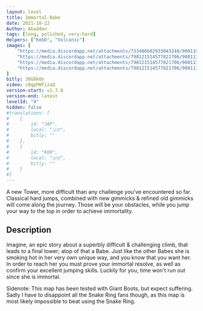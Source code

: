 ```yaml
---
layout: level
title: Immortal Babe
date: 2021-10-22
Author: Abaddon
tags: [long, polished, very-hard]
Helpers: ["Kebb", "Volcanic"]
images: [
    "https://media.discordapp.net/attachments/733406602933043240/900119294531223592/Image_v2.png",
    "https://media.discordapp.net/attachments/798121514577821706/900113758691667968/4-1.png",
    "https://media.discordapp.net/attachments/798121514577821706/900113760923049994/4-2.png",
    "https://media.discordapp.net/attachments/798121514577821706/900113767411613748/4-3.png"
]
bitly: 30G8kOn
video: c0qpPWfizaQ
version-start: v1.7.0
version-end: latest
levelId: "4"
hidden: false
#translations: [
#    {
#        id: "JAP",
#        local: "🇯🇵",
#        bitly: ""
#    },
#    {
#        id: "KOR",
#        local: "🇰🇷",
#        bitly: ""
#    }
#]
---
```


A new Tower, more difficult than any challenge you've encountered so far. Classical hard jumps, combined with new gimmicks & refined old gimmicks will come along the journey.
Those will be your obstacles, while you jump your way to the top in order to achieve immortality.

<!-- more -->

<div id="description">
    <h2>Description</h2>
    <p>Imagine, an epic story about a superbly difficult & challenging climb, that leads to a final tower; atop of that a Babe.
    Just like the other Babes she is smoking hot in her very own unique way, and you know that you want her.
    In order to reach her you must prove your immortal resolve, as well as confirm your excellent jumping skills.
    Luckily for you, time won't run out since she is immortal.</p>
    <p>Sidenote: This map has been tested with Giant Boots, but expect suffering. Sadly I have to disappoint all the Snake Ring fans though, as this map is most likely impossible to beat using the Snake Ring.</p>
</div>
